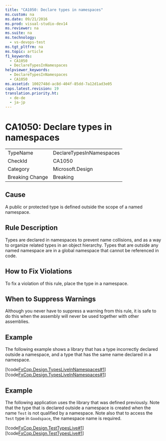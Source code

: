 ```yaml
---
title: "CA1050: Declare types in namespaces"
ms.custom: na
ms.date: 09/21/2016
ms.prod: visual-studio-dev14
ms.reviewer: na
ms.suite: na
ms.technology: 
  - vs-devops-test
ms.tgt_pltfrm: na
ms.topic: article
f1_keywords: 
  - CA1050
  - DeclareTypesInNamespaces
helpviewer_keywords: 
  - DeclareTypesInNamespaces
  - CA1050
ms.assetid: 1002748d-ac8d-404f-85dd-7a12d1ad3e05
caps.latest.revision: 19
translation.priority.ht: 
  - de-de
  - ja-jp
---
```

# CA1050: Declare types in namespaces
|||  
|-|-|  
|TypeName|DeclareTypesInNamespaces|  
|CheckId|CA1050|  
|Category|Microsoft.Design|  
|Breaking Change|Breaking|  
  
## Cause  
 A public or protected type is defined outside the scope of a named namespace.  
  
## Rule Description  
 Types are declared in namespaces to prevent name collisions, and as a way to organize related types in an object hierarchy. Types that are outside any named namespace are in a global namespace that cannot be referenced in code.  
  
## How to Fix Violations  
 To fix a violation of this rule, place the type in a namespace.  
  
## When to Suppress Warnings  
 Although you never have to suppress a warning from this rule, it is safe to do this when the assembly will never be used together with other assemblies.  
  
## Example  
 The following example shows a library that has a type incorrectly declared outside a namespace, and a type that has the same name declared in a namespace.  
  
 [!code[FxCop.Design.TypesLiveInNamespaces#1](../vs140/codesnippet/CSharp/ca1050--declare-types-in-namespaces_1.cs)]
[!code[FxCop.Design.TypesLiveInNamespaces#1](../vs140/codesnippet/VisualBasic/ca1050--declare-types-in-namespaces_1.vb)]
  
  
## Example  
 The following application uses the library that was defined previously. Note that the type that is declared outside a namespace is created when the name `Test` is not qualified by a namespace. Note also that to access the `Test` type in `Goodspace`, the namespace name is required.  
  
 [!code[FxCop.Design.TestTypesLive#1](../vs140/codesnippet/CSharp/ca1050--declare-types-in-namespaces_2.cs)]
[!code[FxCop.Design.TestTypesLive#1](../vs140/codesnippet/VisualBasic/ca1050--declare-types-in-namespaces_2.vb)]
